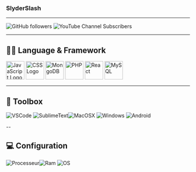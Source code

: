 ### SlyderSlash

---

![GitHub followers](https://img.shields.io/github/followers/SlyderSlash?style=plastic) ![YouTube Channel Subscribers](https://img.shields.io/youtube/channel/subscribers/UC_RuSv1RvzZebVuo3EUYHSA?label=YouTube%20Subscribers&style=plastic)

---

## 🧑‍💻 Language & Framework

<img src="https://worldvectorlogo.com/logos/javascript-1.svg" alt="JavaScript Logo" width="50" height="50"/> <img src="https://worldvectorlogo.com/logos/css-3.svg" alt="CSS Logo" width="50" height="50"/> <img src="https://worldvectorlogo.com/logos/mongodb-icon-1.svg" alt="MongoDB" width="50" height="50"/> <img src="https://worldvectorlogo.com/logos/php-1.svg" alt="PHP" width="50" height="50"/> <img src="https://worldvectorlogo.com/logos/react-2.svg" alt="React" width="50" height="50"/> <img src="https://worldvectorlogo.com/logos/mysql-6.svg" alt="MySQL" width="50" height="50"/>

---

## 🧰 Toolbox

![VSCode](https://img.shields.io/badge/Editeur-VSCode-blue?style=for-the-badge&logo=appveyor) ![SublimeText](https://img.shields.io/badge/Editeur-SublimeText-blue?style=for-the-badge&logo=appveyor)![MacOSX](https://img.shields.io/badge/Platform-MAC%20OS%20X-inactive?style=for-the-badge&logo=appveyor) ![Windows](https://img.shields.io/badge/Platform-Windows%2010-inactive?style=for-the-badge&logo=Windows?logoColor=blue) ![Android](https://img.shields.io/badge/Platform-Android-inactive?style=for-the-badge&logo=appveyor)

--

## 💻 Configuration

![Processeur](https://img.shields.io/badge/Processeur-Intel%20i5%208257U-blue?style=flat&logo=appveyor)![Ram](https://img.shields.io/badge/RAM-8%20Go-orange?style=flat&logo=appveyor) ![OS](https://img.shields.io/badge/OS-MAC%20OS%20X-inactive?style=flat&logo=appveyor)
